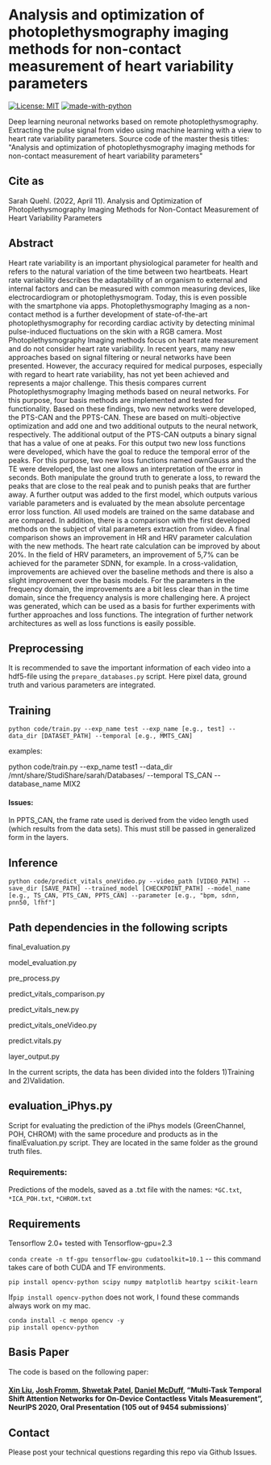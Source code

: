# Analysis and optimization of photoplethysmography imaging methods for non-contact measurement of heart variability parameters

[![License: MIT](https://img.shields.io/badge/License-MIT-yellow.svg)](https://opensource.org/licenses/MIT)
[![made-with-python](https://img.shields.io/badge/Made%20with-Python-1f425f.svg)](https://www.python.org/)

Deep learning neuronal networks based on remote photoplethysmography. Extracting the pulse signal from video using machine learning with a view to heart rate variability parameters.
Source code of the master thesis titles: "Analysis and optimization of photoplethysmography imaging methods for non-contact measurement of heart variability parameters"

## Cite as

Sarah Quehl. (2022, April 11). Analysis and Optimization of Photoplethysmography Imaging Methods for Non-Contact Measurement of Heart Variability Parameters

## Abstract 
Heart rate variability is an important physiological parameter for health and refers to the natural
variation of the time between two heartbeats. Heart rate variability describes the adaptability of an
organism to external and internal factors and can be measured with common measuring devices, like
electrocardiogram or photoplethysmogram. Today, this is even possible with the smartphone via apps.
Photoplethysmography Imaging as a non-contact method is a further development of state-of-the-art
photoplethysmography for recording cardiac activity by detecting minimal pulse-induced fluctuations
on the skin with a RGB camera. Most Photoplethysmography Imaging methods focus on heart rate
measurement and do not consider heart rate variability. In recent years, many new approaches based
on signal filtering or neural networks have been presented. However, the accuracy required for medical
purposes, especially with regard to heart rate variability, has not yet been achieved and represents a
major challenge.
This thesis compares current Photoplethysmography Imaging methods based on neural networks. For
this purpose, four basis methods are implemented and tested for functionality. Based on these findings,
two new networks were developed, the PTS-CAN and the PPTS-CAN. These are based on multi-objective
optimization and add one and two additional outputs to the neural network, respectively. The additional
output of the PTS-CAN outputs a binary signal that has a value of one at peaks. For this output two new
loss functions were developed, which have the goal to reduce the temporal error of the peaks. For this
purpose, two new loss functions named ownGauss and the TE were developed, the last one allows an
interpretation of the error in seconds. Both manipulate the ground truth to generate a loss, to reward
the peaks that are close to the real peak and to punish peaks that are further away. A further output
was added to the first model, which outputs various variable parameters and is evaluated by the mean
absolute percentage error loss function. All used models are trained on the same database and are
compared. In addition, there is a comparison with the first developed methods on the subject of vital
parameters extraction from video. A final comparison shows an improvement in HR and HRV parameter
calculation with the new methods. The heart rate calculation can be improved by about 20%. In the field
of HRV parameters, an improvement of 5,7% can be achieved for the parameter SDNN, for example.
In a cross-validation, improvements are achieved over the baseline methods and there is also a slight
improvement over the basis models. For the parameters in the frequency domain, the improvements are
a bit less clear than in the time domain, since the frequency analysis is more challenging here.
A project was generated, which can be used as a basis for further experiments with further approaches
and loss functions. The integration of further network architectures as well as loss functions is easily
possible.

## Preprocessing
It is recommended to save the important information of each video into a hdf5-file using the `prepare_databases.py` script. Here pixel data, ground truth and various parameters are integrated.

## Training

`python code/train.py --exp_name test --exp_name [e.g., test] --data_dir [DATASET_PATH] --temporal [e.g., MMTS_CAN]`

examples:

python code/train.py --exp_name test1 --data_dir /mnt/share/StudiShare/sarah/Databases/ --temporal TS_CAN --database_name MIX2


#### Issues:

In PPTS_CAN, the frame rate used is derived from the video length used (which results from the data sets). This must still be passed in generalized form in the layers.

## Inference

`python code/predict_vitals_oneVideo.py --video_path [VIDEO_PATH] --save_dir [SAVE_PATH] --trained_model [CHECKPOINT_PATH]
        --model_name [e.g., TS_CAN, PTS_CAN, PPTS_CAN] --parameter [e.g., "bpm, sdnn, pnn50, lfhf"]`

## Path dependencies in the following scripts
final_evaluation.py

model_evaluation.py

pre_process.py

predict_vitals_comparison.py

predict_vitals_new.py

predict_vitals_oneVideo.py

predict.vitals.py

layer_output.py


In the current scripts, the data has been divided into the folders 1)Training and 2)Validation.

## evaluation_iPhys.py
Script for evaluating the prediction of the iPhys models (GreenChannel, POH, CHROM) with the same procedure and products as in the finalEvaluation.py script. They are located in the same folder as the ground truth files.

### Requirements:
Predictions of the models, saved as a .txt file with the names: `*GC.txt`, `*ICA_POH.txt`, `*CHROM.txt` 

## Requirements


Tensorflow 2.0+
tested with Tensorflow-gpu=2.3

`conda create -n tf-gpu tensorflow-gpu cudatoolkit=10.1` -- this command takes care of both CUDA and TF environments.

`pip install opencv-python scipy numpy matplotlib heartpy scikit-learn`

If`pip install opencv-python` does not work, I found these commands always work on my mac.

```
conda install -c menpo opencv -y
pip install opencv-python
```


## Basis Paper
The code is based on the following paper:
#### [Xin Liu](https://homes.cs.washington.edu/~xliu0/), [Josh Fromm](https://www.linkedin.com/in/josh-fromm-2a4a2258/), [Shwetak Patel](https://ubicomplab.cs.washington.edu/members/), [Daniel McDuff](https://www.microsoft.com/en-us/research/people/damcduff/), “Multi-Task Temporal Shift Attention Networks for On-Device Contactless Vitals Measurement”, NeurIPS 2020, Oral Presentation (105 out of 9454 submissions)´

## Contact

Please post your technical questions regarding this repo via Github Issues.
